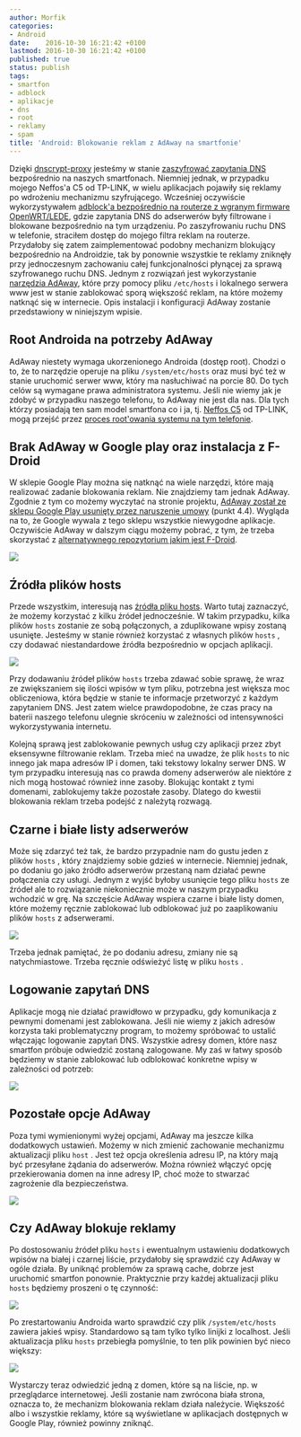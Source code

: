 ```yaml
---
author: Morfik
categories:
- Android
date:    2016-10-30 16:21:42 +0100
lastmod: 2016-10-30 16:21:42 +0100
published: true
status: publish
tags:
- smartfon
- adblock
- aplikacje
- dns
- root
- reklamy
- spam
title: 'Android: Blokowanie reklam z AdAway na smartfonie'
---
```


Dzięki [dnscrypt-proxy][1] jesteśmy w stanie [zaszyfrować zapytania DNS][2] bezpośrednio na naszych
smartfonach. Niemniej jednak, w przypadku mojego Neffos'a C5 od TP-LINK, w wielu aplikacjach
pojawiły się reklamy po wdrożeniu mechanizmu szyfrującego. Wcześniej oczywiście wykorzystywałem
[adblock'a bezpośrednio na routerze z wgranym firmware OpenWRT/LEDE][3], gdzie zapytania DNS do
adserwerów były filtrowane i blokowane bezpośrednio na tym urządzeniu. Po zaszyfrowaniu ruchu DNS w
telefonie, straciłem dostęp do mojego filtra reklam na routerze. Przydałoby się zatem
zaimplementować podobny mechanizm blokujący bezpośrednio na Androidzie, tak by ponownie wszystkie
te reklamy zniknęły przy jednoczesnym zachowaniu całej funkcjonalności płynącej za sprawą
szyfrowanego ruchu DNS. Jednym z rozwiązań jest wykorzystanie [narzędzia AdAway][4], które przy
pomocy pliku `/etc/hosts` i lokalnego serwera www jest w stanie zablokować sporą większość reklam,
na które możemy natknąć się w internecie. Opis instalacji i konfiguracji AdAway zostanie
przedstawiony w niniejszym wpisie.

<!--more-->
## Root Androida na potrzeby AdAway

AdAway niestety wymaga ukorzenionego Androida (dostęp root). Chodzi o to, że to narzędzie operuje na
pliku `/system/etc/hosts` oraz musi być też w stanie uruchomić serwer www, który ma nasłuchiwać na
porcie 80. Do tych celów są wymagane prawa administratora systemu. Jeśli nie wiemy jak je zdobyć w
przypadku naszego telefonu, to AdAway nie jest dla nas. Dla tych którzy posiadają ten sam model
smartfona co i ja, tj. [Neffos C5][5] od TP-LINK, mogą przejść przez [proces root'owania systemu na
tym telefonie][6].

## Brak AdAway w Google play oraz instalacja z F-Droid

W sklepie Google Play można się natknąć na wiele narzędzi, które mają realizować zadanie blokowania
reklam. Nie znajdziemy tam jednak AdAway. Zgodnie z tym co możemy wyczytać na stronie projektu,
[AdAway został ze sklepu Google Play usunięty przez naruszenie umowy][7] (punkt 4.4). Wygląda na
to, że Google wywala z tego sklepu wszystkie niewygodne aplikacje. Oczywiście AdAway w dalszym ciągu
możemy pobrać, z tym, że trzeba skorzystać z [alternatywnego repozytorium jakim jest F-Droid][8].

![](/img/2016/10/001.adaway-blokowanie-reklam-smartfon-android-instalacja-f-droid.png#huge)

## Źródła plików hosts

Przede wszystkim, interesują nas [źródła pliku hosts][9]. Warto tutaj zaznaczyć, że możemy
korzystać z kilku źródeł jednocześnie. W takim przypadku, kilka plików `hosts` zostanie ze sobą
połączonych, a zduplikowane wpisy zostaną usunięte. Jesteśmy w stanie również korzystać z własnych
plików `hosts` , czy dodawać niestandardowe źródła bezpośrednio w opcjach aplikacji.

![](/img/2016/10/002.adaway-blokowanie-reklam-smartfon-android-zrodla-hosts.png#huge)

Przy dodawaniu źródeł plików `hosts` trzeba zdawać sobie sprawę, że wraz ze zwiększaniem się ilości
wpisów w tym pliku, potrzebna jest większa moc obliczeniowa, która będzie w stanie te informacje
przetworzyć z każdym zapytaniem DNS. Jest zatem wielce prawdopodobne, że czas pracy na baterii
naszego telefonu ulegnie skróceniu w zależności od intensywności wykorzystywania internetu.

Kolejną sprawą jest zablokowanie pewnych usług czy aplikacji przez zbyt eksensywne filtrowanie
reklam. Trzeba mieć na uwadze, że plik `hosts` to nic innego jak mapa adresów IP i domen, taki
tekstowy lokalny serwer DNS. W tym przypadku interesują nas co prawda domeny adserwerów ale niektóre
z nich mogą hostować również inne zasoby. Blokując kontakt z tymi domenami, zablokujemy także
pozostałe zasoby. Dlatego do kwestii blokowania reklam trzeba podejść z należytą rozwagą.

## Czarne i białe listy adserwerów

Może się zdarzyć też tak, że bardzo przypadnie nam do gustu jeden z plików `hosts` , który
znajdziemy sobie gdzieś w internecie. Niemniej jednak, po dodaniu go jako źródło adserwerów
przestaną nam działać pewne połączenia czy usługi. Jednym z wyjść byłoby usunięcie tego pliku
`hosts` ze źródeł ale to rozwiązanie niekoniecznie może w naszym przypadku wchodzić w grę. Na
szczęście AdAway wspiera czarne i białe listy domen, które możemy ręcznie zablokować lub
odblokować już po zaaplikowaniu plików `hosts` z adserwerami.

![](/img/2016/10/003.adaway-blokowanie-reklam-smartfon-android-biala-czarna-lista.png#huge)

Trzeba jednak pamiętać, że po dodaniu adresu, zmiany nie są natychmiastowe. Trzeba ręcznie odświeżyć
listę w pliku `hosts` .

## Logowanie zapytań DNS

Aplikacje mogą nie działać prawidłowo w przypadku, gdy komunikacja z pewnymi domenami jest
zablokowana. Jeśli nie wiemy z jakich adresów korzysta taki problematyczny program, to możemy
spróbować to ustalić włączając logowanie zapytań DNS. Wszystkie adresy domen, które nasz smartfon
próbuje odwiedzić zostaną zalogowane. My zaś w łatwy sposób będziemy w stanie zablokować lub
odblokować konkretne wpisy w zależności od potrzeb:

![](/img/2016/10/004.adaway-blokowanie-reklam-smartfon-android-logowanie-dns.png#big)

## Pozostałe opcje AdAway

Poza tymi wymienionymi wyżej opcjami, AdAway ma jeszcze kilka dodatkowych ustawień. Możemy w nich
zmienić zachowanie mechanizmu aktualizacji pliku `host` . Jest też opcja określenia adresu IP, na
który mają być przesyłane żądania do adserwerów. Można również włączyć opcję przekierowania domen
na inne adresy IP, choć może to stwarzać zagrożenie dla bezpieczeństwa.

![](/img/2016/10/005.adaway-blokowanie-reklam-smartfon-android-ustawienia.png#huge)

## Czy AdAway blokuje reklamy

Po dostosowaniu źródeł pliku `hosts` i ewentualnym ustawieniu dodatkowych wpisów na białej i czarnej
liście, przydałoby się sprawdzić czy AdAway w ogóle działa. By uniknąć problemów za sprawą cache,
dobrze jest uruchomić smartfon ponownie. Praktycznie przy każdej aktualizacji pliku `hosts` będziemy
proszeni o tę czynność:

![](/img/2016/10/006.adaway-blokowanie-reklam-smartfon-android-aktualizacja.png#huge)

Po zrestartowaniu Androida warto sprawdzić czy plik `/system/etc/hosts` zawiera jakieś wpisy.
Standardowo są tam tylko tylko linijki z localhost. Jeśli aktualizacja pliku `hosts` przebiegła
pomyślnie, to ten plik powinien być nieco większy:

![](/img/2016/10/007.adaway-blokowanie-reklam-smartfon-android-test-hosts.png#huge)

Wystarczy teraz odwiedzić jedną z domen, które są na liście, np. w przeglądarce internetowej. Jeśli
zostanie nam zwrócona biała strona, oznacza to, że mechanizm blokowania reklam działa należycie.
Większość albo i wszystkie reklamy, które są wyświetlane w aplikacjach dostępnych w Google Play,
również powinny zniknąć.


[1]: https://dnscrypt.org/
[2]: /post/jak-zaszyfrowac-zapytania-dns-na-smartfonie-dnscrypt-proxy/
[3]: /post/blokowanie-reklam-adblock-na-domowym-routerze-wifi/
[4]: https://adaway.org/
[5]: /post/recenzja-smartfon-neffos-c5-od-tp-link/
[6]: /post/android-root-smartfona-neffos-c5-od-tp-link/
[7]: https://play.google.com/about/developer-distribution-agreement.html
[8]: /post/android-repozytorium-aplikacji-opensource-f-droid/
[9]: https://github.com/AdAway/AdAway/wiki/HostsSources
